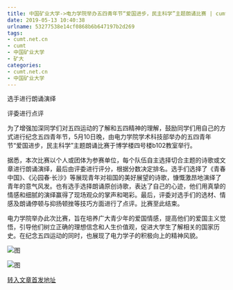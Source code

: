 ```yaml
---
title: 中国矿业大学->电力学院举办五四青年节“爱国进步，民主科学”主题朗诵比赛 | cumt.net.cn
date: 2019-05-13 10:40:38
urlname: 53277538e14cf0868b6b647197b2d269
tags: 
- cumt.net.cn
- cumt
- 中国矿业大学
- 矿大
categories:
- cumt.net.cn
- 中国矿业大学
---
```



选手进行朗诵演绎

评委进行点评

为了增强加深同学们对五四运动的了解和五四精神的理解，鼓励同学们用自己的方式进行纪念五四青年节，5月10日晚，由电力学院学术科技部举办的五四青年节“爱国进步，民主科学”主题朗诵比赛于博学楼四号楼b102教室举行。

据悉，本次比赛以个人或团体为参赛单位，每个队伍自主选择切合主题的诗歌或文章进行朗诵演绎，最后由评委进行评分，根据分数决定排名。选手们选择了《青春中国》、《沁园春·长沙》等展现青年对祖国的美好展望的诗歌，慷慨激昂地演绎了青年的意气风发。也有选手选择朗诵原创诗歌，表达了自己的心迹，他们用真挚的情感和细腻的演绎赢得了现场观众的掌声和喝彩。最后，评委对选手们的选材、情感及朗诵停顿与抑扬顿挫等技巧方面进行了点评。比赛至此结束。

电力学院举办此次比赛，旨在培养广大青少年的爱国情感，提高他们的爱国主义觉悟，引导他们树立正确的理想信念和人生价值观，促进大学生了解相关的国家历史。在纪念五四运动的同时，也展现了电力学子的积极向上的精神风貌。



![图](http://xwzx.cumt.edu.cn/_upload/article/images/88/05/a30113ff48339967f63593e4b3cb/98b119d7-99a3-4a2c-8ced-7912c70f27a6.jpg)

![图](http://xwzx.cumt.edu.cn/_upload/article/images/88/05/a30113ff48339967f63593e4b3cb/73961b3d-8e46-45a2-8bd7-4bbdb990490e.jpg)

[转入文章首发地址](http://xwzx.cumt.edu.cn/00/68/c523a524392/page.htm)